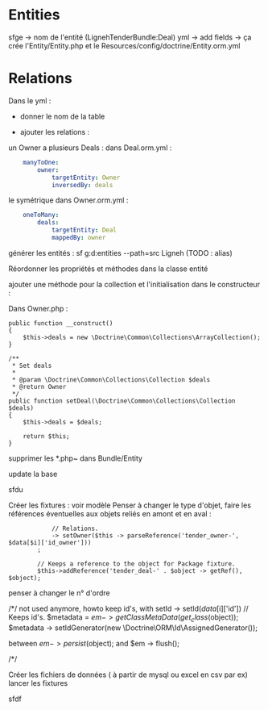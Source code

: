# Entities

sfge -> nom de l'entité (LignehTenderBundle:Deal) yml -> add fields
-> ça crée l'Entity/Entity.php et le Resources/config/doctrine/Entity.orm.yml


# Relations

Dans le yml :

- donner le nom de la table



- ajouter les relations :

un Owner a plusieurs Deals :
  dans Deal.orm.yml :

```yml
    manyToOne:
        owner:
            targetEntity: Owner
            inversedBy: deals
```

  le symétrique dans Owner.orm.yml :

```yml
    oneToMany:
        deals:
            targetEntity: Deal
            mappedBy: owner
```

générer les entités :
sf g:d:entities --path=src Ligneh
(TODO : alias)

Réordonner les propriétés et méthodes dans la classe entité

ajouter une méthode pour la collection et l'initialisation dans le constructeur :

Dans Owner.php :

    public function __construct()
    {
        $this->deals = new \Doctrine\Common\Collections\ArrayCollection();
    }

    /**
     * Set deals
     *
     * @param \Doctrine\Common\Collections\Collection $deals
     * @return Owner
     */
    public function setDeal(\Doctrine\Common\Collections\Collection $deals)
    {
        $this->deals = $deals;

        return $this;
    }


supprimer les *.php~ dans Bundle/Entity

update la base

sfdu



Créer les fixtures : voir modèle
Penser à changer le type d'objet, faire les références éventuelles aux objets reliés en amont et en aval :

                // Relations.
                -> setOwner($this -> parseReference('tender_owner-', $data[$i]['id_owner']))
            ;

            // Keeps a reference to the object for Package fixture.
            $this->addReference('tender_deal-' . $object -> getRef(), $object);

penser à changer le n° d'ordre


/*/
not used anymore, howto keep id's, with setId
-> setId($data[$i]['id'])
            // Keeps id's.
            $metadata = $em -> getClassMetaData(get_class($object));
            $metadata -> setIdGenerator(new \Doctrine\ORM\Id\AssignedGenerator());

between
$em -> persist($object);
and
$em -> flush();

/*/




Créer les fichiers de données ( à partir de mysql ou excel en csv par ex)
lancer les fixtures

sfdf
